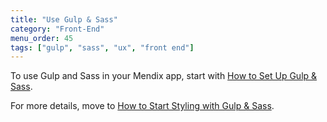 ```yaml
---
title: "Use Gulp & Sass"
category: "Front-End"
menu_order: 45
tags: ["gulp", "sass", "ux", "front end"]
---
```


To use Gulp and Sass in your Mendix app, start with [How to Set Up Gulp & Sass](set-up-sass).

For more details, move to [How to Start Styling with Gulp & Sass](style-with-gulp-and-sass).
